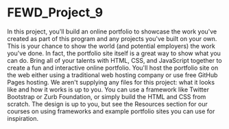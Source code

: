 # FEWD_Project_9
In this project, you'll build an online portfolio to showcase the work you've created as part of this program and any projects you've built on your own. This is your chance to show the world (and potential employers) the work you've done. In fact, the portfolio site itself is a great way to show what you can do. Bring all of your talents with HTML, CSS, and JavaScript together to create a fun and interactive online portfolio.  You'll host the portfolio site on the web either using a traditional web hosting company or use free GitHub Pages hosting.  We aren't supplying any files for this project: what it looks like and how it works is up to you. You can use a framework like Twitter Bootstrap or Zurb Foundation, or simply build the HTML and CSS from scratch. The design is up to you, but see the Resources section for our courses on using frameworks and example portfolio sites you can use for inspiration.
